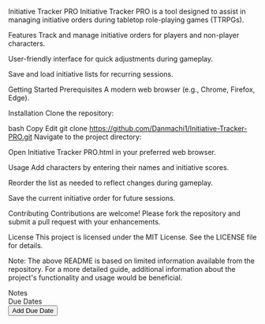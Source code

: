 Initiative Tracker PRO
Initiative Tracker PRO is a tool designed to assist in managing initiative orders during tabletop role-playing games (TTRPGs).​

Features
Track and manage initiative orders for players and non-player characters.

User-friendly interface for quick adjustments during gameplay.

Save and load initiative lists for recurring sessions.​

Getting Started
Prerequisites
A modern web browser (e.g., Chrome, Firefox, Edge).​

Installation
Clone the repository:​

bash
Copy
Edit
git clone https://github.com/Danmachi1/Initiative-Tracker-PRO.git
Navigate to the project directory:​


Open Initiative Tracker PRO.html in your preferred web browser.​

Usage
Add characters by entering their names and initiative scores.

Reorder the list as needed to reflect changes during gameplay.

Save the current initiative order for future sessions.​

Contributing
Contributions are welcome! Please fork the repository and submit a pull request with your enhancements.​

License
This project is licensed under the MIT License. See the LICENSE file for details.​

Note: The above README is based on limited information available from the repository. For a more detailed guide, additional information about the project's functionality and usage would be beneficial.
<div class="col-12 mb-3">
  <label class="form-label">Notes</label>
  <div id="editor-container" class="mb-3"></div>
</div>

<div class="col-12">
  <label class="form-label">Due Dates</label>
  <div id="dueDatesContainer" class="d-flex flex-column gap-2"></div>
  <button type="button" class="btn btn-outline-primary btn-sm mt-2" onclick="addDueDateField()">Add Due Date</button>
</div>